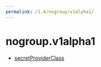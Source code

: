```yaml
---
permalink: /1.4/nogroup/v1alpha1/
---
```


# nogroup.v1alpha1



* [secretProviderClass](secretProviderClass.md)